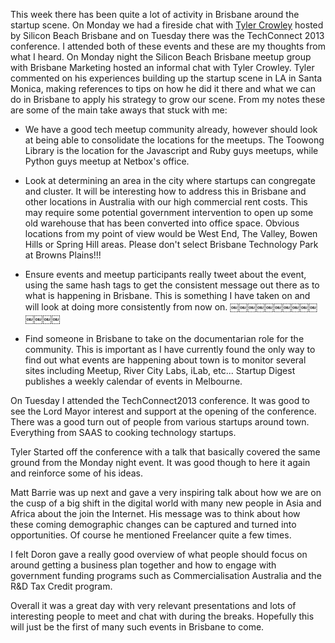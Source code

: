 This week there has been quite a lot of activity in Brisbane around the startup scene. On Monday we had a fireside chat with [Tyler Crowley](https://twitter.com/steepdecline) hosted by Silicon Beach Brisbane and on Tuesday there was the TechConnect 2013 conference. I attended both of these events and these are my thoughts from what I heard.
On Monday night the Silicon Beach Brisbane meetup group with Brisbane Marketing hosted an informal chat with Tyler Crowley. Tyler commented on his experiences building up the startup scene in LA in Santa Monica, making references to tips on how he did it there and what we can do in Brisbane to apply his strategy to grow our scene. From my notes these are some of the main take aways that stuck with me:

* We have a good tech meetup community already, however should look at being able to consolidate the locations for the meetups. The Toowong Library is the location for the Javascript and Ruby guys meetups, while Python guys meetup at Netbox's office.

* Look at determining an area in the city where startups can congregate and cluster.
It will be interesting how to address this in Brisbane and other locations in Australia with our high commercial rent costs. This may require some potential government intervention to open up some old warehouse that has been converted into office space. Obvious locations from my point of view would be West End, The Valley, Bowen Hills or Spring Hill areas. Please don't select Brisbane Technology Park at Browns Plains!!!

* Ensure events and meetup participants really tweet about the event, using the same hash tags to get the consistent message out there as to what is happening in Brisbane.
This is something I have taken on and will look at doing more consistently from now on.
￼￼￼￼￼￼￼￼￼￼￼￼￼￼
* Find someone in Brisbane to take on the documentarian role for the community.
This is important as I have currently found the only way to find out what events are happening about town is to monitor several sites including Meetup, River City Labs, iLab, etc... Startup Digest publishes a weekly calendar of events in Melbourne.

On Tuesday I attended the TechConnect2013 conference. It was good to see the Lord Mayor interest and support at the opening of the conference. There was a good turn out of people from various startups around town. Everything from SAAS to cooking technology startups.

Tyler Started off the conference with a talk that basically covered the same ground from the Monday night event. It was good though to here it again and reinforce some of his ideas.

Matt Barrie was up next and gave a very inspiring talk about how we are on the cusp of a big shift in the digital world with many new people in Asia and Africa about the join the Internet. His message was to think about how these coming demographic changes can be captured and turned into opportunities. Of course he mentioned Freelancer quite a few times.

I felt Doron gave a really good overview of what people should focus on around getting a business plan together and how to engage with government funding programs such as Commercialisation Australia and the R&D Tax Credit program.

Overall it was a great day with very relevant presentations and lots of interesting people to meet and chat with during the breaks. Hopefully this will just be the first of many such events in Brisbane to come.
